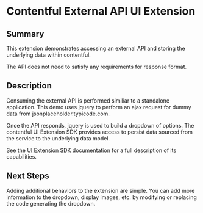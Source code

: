 # Contentful External API UI Extension 

## Summary
This extension demonstrates accessing an external API and storing the underlying data within contentful.

The API does not need to satisfy any requirements for response format.

## Description
Consuming the external API is performed similiar to a standalone application. This demo uses jquery to perform an ajax request for dummy data from jsonplaceholder.typicode.com.

Once the API responds, jquery is used to build a dropdown of options. The contentful UI Extension SDK provides access to persist data sourced from the service to the underlying data model.

See the [UI Extension SDK documentation](https://github.com/contentful/ui-extensions-sdk) for a full description of its capabilities.

## Next Steps
Adding additional behaviors to the extension are simple. You can add more information to the dropdown, display images, etc. by modifying or replacing the code generating the dropdown.